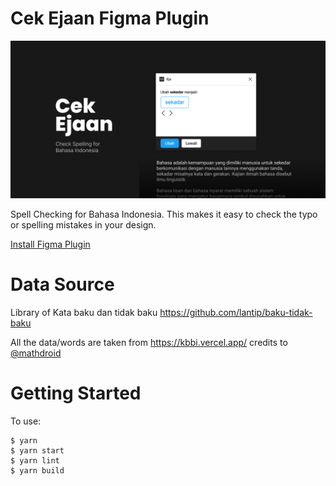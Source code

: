 # Cek Ejaan Figma Plugin

![cover](covereja.png)

Spell Checking for Bahasa Indonesia. This makes it easy to check the typo or spelling mistakes in your design.

[Install Figma Plugin](https://www.figma.com/community/plugin/1013364535408157858/Cek-Ejaan)

# Data Source

Library of Kata baku dan tidak baku https://github.com/lantip/baku-tidak-baku

All the data/words are taken from https://kbbi.vercel.app/ credits to [@mathdroid](https://github.com/mathdroid/)

# Getting Started

To use:

    $ yarn
    $ yarn start
    $ yarn lint
    $ yarn build
